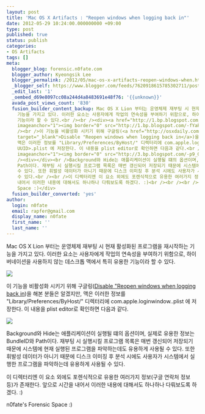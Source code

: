 ```yaml
---
layout: post
title: 'Mac OS X Artifacts : "Reopen windows when logging back in"'
date: 2012-05-29 10:24:00.000000000 +09:00
type: post
published: true
status: publish
categories:
- OS Artifacts
tags: []
meta:
  blogger_blog: forensic.n0fate.com
  blogger_author: Kyeongsik Lee
  blogger_permalink: /2012/05/mac-os-x-artifacts-reopen-windows-when.html
  _blogger_self: https://www.blogger.com/feeds/7620918615785302711/posts/default/2351243858969994051
  _edit_last: '1'
  _oembed_d69e8097cc08a244d4a8483691e48f76: '{{unknown}}'
  avada_post_views_count: '830'
  fusion_builder_content_backup: Mac OS X Lion 부터는 운영체제 재부팅 시 현재 활성화된 프로그램을 재시작하는
    기능을 가지고 있다. 이러한 요소는 사용자에게 작업의 연속성을 부여하기 위함으로, 하이버네이션을 사용하지 않는 데스크톱 맥에서 특히 유용한
    기능이라 할 수 있다.<br /><br /><div><a href="http://1.bp.blogspot.com/-fYaPZqZpG9M/T8QkQHvrHZI/AAAAAAAAARQ/qBKzdQ99wfw/s1600/%E1%84%89%E1%85%B3%E1%84%8F%E1%85%B3%E1%84%85%E1%85%B5%E1%86%AB%E1%84%89%E1%85%A3%E1%86%BA+2012-05-29+%E1%84%8B%E1%85%A9%E1%84%8C%E1%85%A5%E1%86%AB+10.19.40.png"
    imageanchor="1"><img border="0" src="http://1.bp.blogspot.com/-fYaPZqZpG9M/T8QkQHvrHZI/AAAAAAAAARQ/qBKzdQ99wfw/s1600/%E1%84%89%E1%85%B3%E1%84%8F%E1%85%B3%E1%84%85%E1%85%B5%E1%86%AB%E1%84%89%E1%85%A3%E1%86%BA+2012-05-29+%E1%84%8B%E1%85%A9%E1%84%8C%E1%85%A5%E1%86%AB+10.19.40.png"></a></div><br
    /><br />이 기능을 비활성화 시키기 위해 구글링(<a href="http://osxdaily.com/2011/08/25/disable-reopen-windows-when-logging-back-in-in-mac-os-x-lion-completely/"
    target="_blank">Disable "Reopen windows when logging back in</a>)을 해본 분들은 알겠지만,
    맥은 이러한 정보를 "Library/Preferences/ByHost/" 디렉터리에 com.apple.loginwindow.<hardware
    UUID>.plist 에 저장한다. 이 내용을 plist editor로 확인하면 다음과 같다.<br /><br /><div><a href="http://3.bp.blogspot.com/-p9_Gy965WxQ/T8Qp5WYKGgI/AAAAAAAAARc/hO6wVaDrDj4/s1600/plist.jpg"
    imageanchor="1"><img border="0" src="http://3.bp.blogspot.com/-p9_Gy965WxQ/T8Qp5WYKGgI/AAAAAAAAARc/hO6wVaDrDj4/s1600/plist.jpg"></a></div><br
    /><div></div><br />Background와 Hide는 애플리케이션이 실행될 떄의 옵션이며, 실제로 유용한 정보는 BundleID와
    Path이다. 재부팅 시 실행시킬 프로그램 목록은 매번 갱신되어 저장되기 때문에 시스템에 현재 실행된 프로그램을 파악하는데도 유용하게 사용될
    수 있다. 또한 휘발성 데이터가 아니기 때문에 디스크 이미징 후 분석 시에도 사용자가 시스템에서 실행한 프로그램을 파악하는데 유용하게 사용될
    수 있다.<br /><br />이 디렉터리엔 이 요소 외에도 포렌식적으로 유용한 여러가지 정보(구글 연락처 정보 등)가 존재한다. 앞으로 시간을
    내어서 이러한 내용에 대해서도 하나하나 다뤄보도록 하겠다. :)<br /><br /><br /><br /><div>n0fate's Forensic
    Space :)</div>
  fusion_builder_converted: 'yes'
author:
  login: n0fate
  email: rapfer@gmail.com
  display_name: n0fate
  first_name: ''
  last_name: ''
---
```

<p>Mac OS X Lion 부터는 운영체제 재부팅 시 현재 활성화된 프로그램을 재시작하는 기능을 가지고 있다. 이러한 요소는 사용자에게 작업의 연속성을 부여하기 위함으로, 하이버네이션을 사용하지 않는 데스크톱 맥에서 특히 유용한 기능이라 할 수 있다.</p>
<div><a href="http://1.bp.blogspot.com/-fYaPZqZpG9M/T8QkQHvrHZI/AAAAAAAAARQ/qBKzdQ99wfw/s1600/%E1%84%89%E1%85%B3%E1%84%8F%E1%85%B3%E1%84%85%E1%85%B5%E1%86%AB%E1%84%89%E1%85%A3%E1%86%BA+2012-05-29+%E1%84%8B%E1%85%A9%E1%84%8C%E1%85%A5%E1%86%AB+10.19.40.png" imageanchor="1"><img border="0" src="{{ site.baseurl }}/assets/%E1%84%89%E1%85%B3%E1%84%8F%E1%85%B3%E1%84%85%E1%85%B5%E1%86%AB%E1%84%89%E1%85%A3%E1%86%BA+2012-05-29+%E1%84%8B%E1%85%A9%E1%84%8C%E1%85%A5%E1%86%AB+10.19.40.png" /></a></div>
<p>이 기능을 비활성화 시키기 위해 구글링(<a href="http://osxdaily.com/2011/08/25/disable-reopen-windows-when-logging-back-in-in-mac-os-x-lion-completely/" target="_blank">Disable "Reopen windows when logging back in</a>)을 해본 분들은 알겠지만, 맥은 이러한 정보를 "Library/Preferences/ByHost/" 디렉터리에 com.apple.loginwindow.<hardware uuid>.plist 에 저장한다. 이 내용을 plist editor로 확인하면 다음과 같다.</p>
<div><a href="http://3.bp.blogspot.com/-p9_Gy965WxQ/T8Qp5WYKGgI/AAAAAAAAARc/hO6wVaDrDj4/s1600/plist.jpg" imageanchor="1"><img border="0" src="{{ site.baseurl }}/assets/plist.jpg" /></a></div>
<p>
<div></div>
<p>Background와 Hide는 애플리케이션이 실행될 떄의 옵션이며, 실제로 유용한 정보는 BundleID와 Path이다. 재부팅 시 실행시킬 프로그램 목록은 매번 갱신되어 저장되기 때문에 시스템에 현재 실행된 프로그램을 파악하는데도 유용하게 사용될 수 있다. 또한 휘발성 데이터가 아니기 때문에 디스크 이미징 후 분석 시에도 사용자가 시스템에서 실행한 프로그램을 파악하는데 유용하게 사용될 수 있다.</p>
<p>이 디렉터리엔 이 요소 외에도 포렌식적으로 유용한 여러가지 정보(구글 연락처 정보 등)가 존재한다. 앞으로 시간을 내어서 이러한 내용에 대해서도 하나하나 다뤄보도록 하겠다. :)</p>
<div>n0fate's Forensic Space :)</div>
<p></hardware></p>
